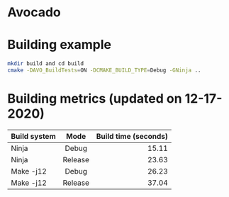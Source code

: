 Avocado
===

# Building example
```bash
mkdir build and cd build
cmake -DAVO_BuildTests=ON -DCMAKE_BUILD_TYPE=Debug -GNinja ..
```

# Building metrics (updated on 12-17-2020)
| Build system | Mode    | Build time (seconds) |
| :----------- | :-----: | -------------------: |
| Ninja        | Debug   | 15.11                |
| Ninja        | Release | 23.63                |
| Make -j12    | Debug   | 26.23                |
| Make -j12    | Release | 37.04                |
